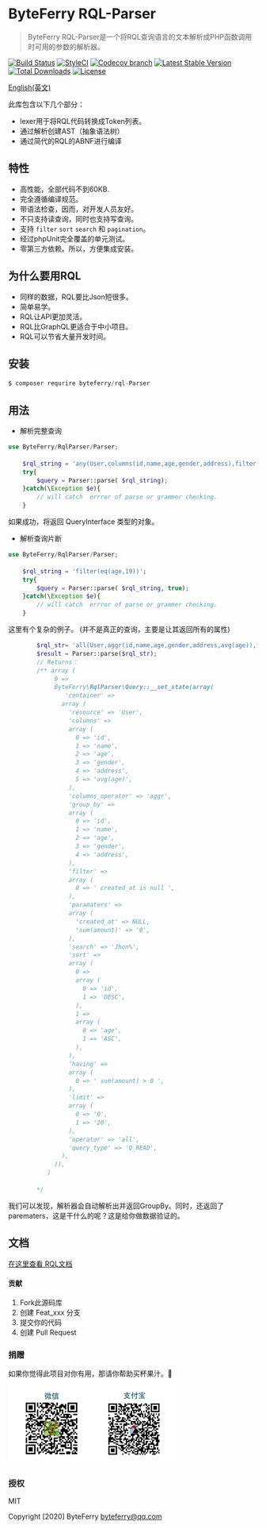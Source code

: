 # ByteFerry RQL-Parser 
>ByteFerry RQL-Parser是一个将RQL查询语言的文本解析成PHP函数调用时可用的参数的解析器。

[![Build Status](https://travis-ci.org/byteferry/rql-parser.png?branch=master)](https://travis-ci.org/byteferry/rql-parser)
[![StyleCI](https://github.styleci.io/repos/293536215/shield?branch=master)](https://github.styleci.io/repos/293536215?branch=master)
[![Codecov branch](https://img.shields.io/codecov/c/github/byteferry/rql-parser/develop.svg?style=flat-square&logo=codecov)](https://codecov.io/github/byteferry/rql-parser)
[![Latest Stable Version](https://poser.pugx.org/byteferry/rql-parser/v)](//packagist.org/packages/byteferry/rql-parser)
[![Total Downloads](https://poser.pugx.org/byteferry/rql-parser/downloads)](//packagist.org/packages/byteferry/rql-parser)
[![License](https://poser.pugx.org/byteferry/rql-parser/license)](//packagist.org/packages/byteferry/rql-parser)
 

[English(英文)](https://github.com/byteferry/rql-parser)

此库包含以下几个部分：
- lexer用于将RQL代码转换成Token列表。
- 通过解析创建AST（抽象语法树）
- 通过简代的RQL的ABNF进行编译


## 特性

* 高性能，全部代码不到60KB.
* 完全遵循编译规范。
* 带语法检查，因而，对开发人员友好。 
* 不只支持读查询，同时也支持写查询。
* 支持 `filter` `sort` `search` 和 `pagination`。
* 经过phpUnit完全覆盖的单元测试。
* 零第三方依赖。所以，方便集成安装。 

## 为什么要用RQL 

* 同样的数据，RQL要比Json短很多。
* 简单易学。
* RQL让API更加灵活。
* RQL比GraphQL更适合于中小项目。
* RQL可以节省大量开发时间。

## 安装
```php
$ composer requrire byteferry/rql-Parser
```

## 用法

* 解析完整查询

```php
use ByteFerry/RqlParser/Parser;

    $rql_string = 'any(User,columns(id,name,age,gender,address),filter(eq(age,19)))';
    try{
        $query = Parser::parse( $rql_string);
    }catch(\Exception $e){
        // will catch  errror of parse or grammer checking.
    }

```
  
如果成功，将返回 QueryInterface 类型的对象。

* 解析查询片断


```php
use ByteFerry/RqlParser/Parser;

    $rql_string = 'filter(eq(age,19))';
    try{
        $query = Parser::parse( $rql_string, true);
    }catch(\Exception $e){
        // will catch  errror of parse or grammer checking.
    }

```

这里有个复杂的例子。 (并不是真正的查询，主要是让其返回所有的属性)
```php
        $rql_str= 'all(User,aggr(id,name,age,gender,address,avg(age)),filter(is(created_at, null()), search(Jhon),sort(-id,+age),having(gt(sum(amount),0)),limit(0,20)))'; //,    //,
        $result = Parser::parse($rql_str);
        // Returns：
        /** array (
             0 =>
             ByteFerry\RqlParser\Query::__set_state(array(
                'container' =>
               array (
                 'resource' => 'User',
                 'columns' =>
                 array (
                   0 => 'id',
                   1 => 'name',
                   2 => 'age',
                   3 => 'gender',
                   4 => 'address',
                   5 => 'avg(age)',
                 ),
                 'columns_operator' => 'aggr',
                 'group_by' =>
                 array (
                   0 => 'id',
                   1 => 'name',
                   2 => 'age',
                   3 => 'gender',
                   4 => 'address',
                 ),
                 'filter' =>
                 array (
                   0 => ' created_at is null ',
                 ),
                 'paramaters' =>
                 array (
                   'created_at' => NULL,
                   'sum(amount)' => '0',
                 ),
                 'search' => 'Jhon%',
                 'sort' =>
                 array (
                   0 =>
                   array (
                     0 => 'id',
                     1 => 'DESC',
                   ),
                   1 =>
                   array (
                     0 => 'age',
                     1 => 'ASC',
                   ),
                 ),
                 'having' =>
                 array (
                   0 => ' sum(amount) > 0 ',
                 ),
                 'limit' =>
                 array (
                   0 => '0',
                   1 => '20',
                 ),
                 'operator' => 'all',
                 'query_type' => 'Q_READ',
               ),
             )),
           )

        */

```

我们可以发现，解析器会自动解析出并返回GroupBy。同时，还返回了parematers，这是干什么的呢？这是给你做数据验证的。

## 文档
[在这里查看 RQL文档](https://byteferry.github.io/rql-parser/#/zh-cn/)


#### 贡献

1.  Fork此源码库
2.  创建 Feat_xxx 分支
3.  提交你的代码
4.  创建 Pull Request

### 捐赠 

如果你觉得此项目对你有用，那请你帮助买杯果汁。🍹
   
![donate](https://raw.githubusercontent.com/BardoQi/bmc/master/myqr_ch_sm.png)    
   
### 授权
  
MIT

Copyright [2020] ByteFerry [byteferry@qq.com](ByteFerry@qq.com)




